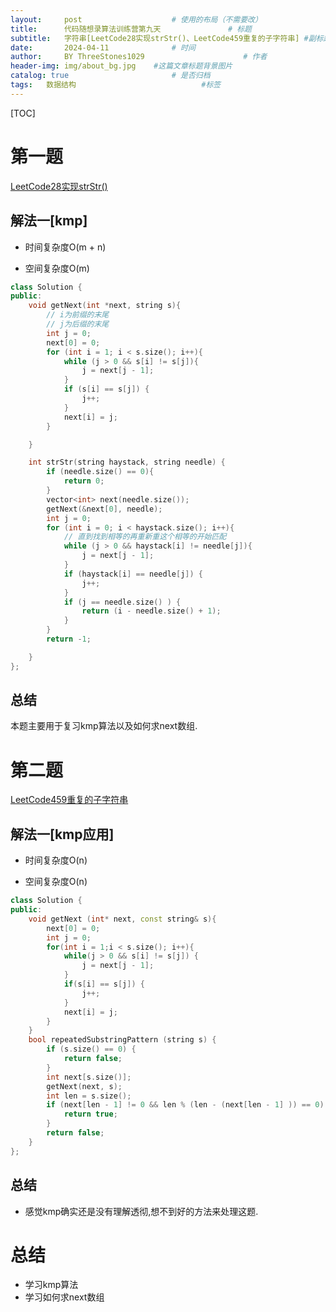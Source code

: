 ```yaml
---
layout:     post   				    # 使用的布局（不需要改）
title:      代码随想录算法训练营第九天 				# 标题 
subtitle:   字符串[LeetCode28实现strStr()、LeetCode459重复的子字符串] #副标题
date:       2024-04-11 				# 时间
author:     BY ThreeStones1029 						# 作者
header-img: img/about_bg.jpg 	#这篇文章标题背景图片
catalog: true 						# 是否归档
tags:	数据结构							#标签
---
```


[TOC]

# 第一题

[LeetCode28实现strStr()](https://programmercarl.com/0028.%E5%AE%9E%E7%8E%B0strStr.html)

## 解法一[kmp]

* 时间复杂度O(m + n)

* 空间复杂度O(m)

~~~c++
class Solution {
public:
    void getNext(int *next, string s){
        // i为前缀的末尾
        // j为后缀的末尾
        int j = 0;
        next[0] = 0;
        for (int i = 1; i < s.size(); i++){
            while (j > 0 && s[i] != s[j]){
                j = next[j - 1];
            }
            if (s[i] == s[j]) {
                j++;
            }
            next[i] = j;
        }

    }

    int strStr(string haystack, string needle) {
        if (needle.size() == 0){
            return 0;
        }
        vector<int> next(needle.size());
        getNext(&next[0], needle);
        int j = 0;
        for (int i = 0; i < haystack.size(); i++){
            // 直到找到相等的再重新重这个相等的开始匹配
            while (j > 0 && haystack[i] != needle[j]){
                j = next[j - 1];
            }
            if (haystack[i] == needle[j]) {
                j++;
            }
            if (j == needle.size() ) {
                return (i - needle.size() + 1);
            }
        }
        return -1;

    }
};
~~~

## 总结

本题主要用于复习kmp算法以及如何求next数组.

# 第二题

[LeetCode459重复的子字符串](https://programmercarl.com/0459.%E9%87%8D%E5%A4%8D%E7%9A%84%E5%AD%90%E5%AD%97%E7%AC%A6%E4%B8%B2.html)

## 解法一[kmp应用]

* 时间复杂度O(n)

* 空间复杂度O(n)

~~~c++
class Solution {
public:
    void getNext (int* next, const string& s){
        next[0] = 0;
        int j = 0;
        for(int i = 1;i < s.size(); i++){
            while(j > 0 && s[i] != s[j]) {
                j = next[j - 1];
            }
            if(s[i] == s[j]) {
                j++;
            }
            next[i] = j;
        }
    }
    bool repeatedSubstringPattern (string s) {
        if (s.size() == 0) {
            return false;
        }
        int next[s.size()];
        getNext(next, s);
        int len = s.size();
        if (next[len - 1] != 0 && len % (len - (next[len - 1] )) == 0) {
            return true;
        }
        return false;
    }
};
~~~

## 总结

* 感觉kmp确实还是没有理解透彻,想不到好的方法来处理这题.

# 总结

* 学习kmp算法
* 学习如何求next数组

